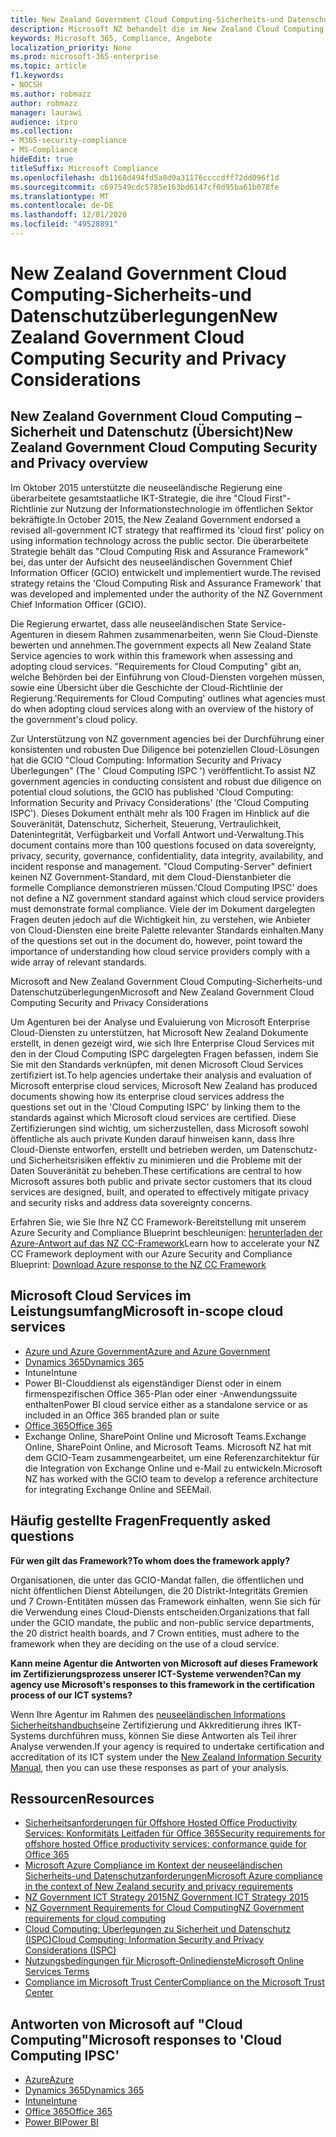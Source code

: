 ```yaml
---
title: New Zealand Government Cloud Computing-Sicherheits-und Datenschutzüberlegungen
description: Microsoft NZ behandelt die im New Zealand Cloud Computing Framework veröffentlichten Fragen.
keywords: Microsoft 365, Compliance, Angebote
localization_priority: None
ms.prod: microsoft-365-enterprise
ms.topic: article
f1.keywords:
- NOCSH
ms.author: robmazz
author: robmazz
manager: laurawi
audience: itpro
ms.collection:
- M365-security-compliance
- MS-Compliance
hideEdit: true
titleSuffix: Microsoft Compliance
ms.openlocfilehash: db1168d494fd5a8d0a31176ccccdff72dd096f1d
ms.sourcegitcommit: c697549cdc5785e163bd6147cf0d95ba61b078fe
ms.translationtype: MT
ms.contentlocale: de-DE
ms.lasthandoff: 12/01/2020
ms.locfileid: "49528891"
---
```

# <a name="new-zealand-government-cloud-computing-security-and-privacy-considerations"></a><span data-ttu-id="78cd2-104">New Zealand Government Cloud Computing-Sicherheits-und Datenschutzüberlegungen</span><span class="sxs-lookup"><span data-stu-id="78cd2-104">New Zealand Government Cloud Computing Security and Privacy Considerations</span></span>

## <a name="new-zealand-government-cloud-computing-security-and-privacy-overview"></a><span data-ttu-id="78cd2-105">New Zealand Government Cloud Computing – Sicherheit und Datenschutz (Übersicht)</span><span class="sxs-lookup"><span data-stu-id="78cd2-105">New Zealand Government Cloud Computing Security and Privacy overview</span></span>

<span data-ttu-id="78cd2-106">Im Oktober 2015 unterstützte die neuseeländische Regierung eine überarbeitete gesamtstaatliche IKT-Strategie, die ihre "Cloud First"-Richtlinie zur Nutzung der Informationstechnologie im öffentlichen Sektor bekräftigte.</span><span class="sxs-lookup"><span data-stu-id="78cd2-106">In October 2015, the New Zealand Government endorsed a revised all-government ICT strategy that reaffirmed its 'cloud first' policy on using information technology across the public sector.</span></span> <span data-ttu-id="78cd2-107">Die überarbeitete Strategie behält das "Cloud Computing Risk and Assurance Framework" bei, das unter der Aufsicht des neuseeländischen Government Chief Information Officer (GCIO) entwickelt und implementiert wurde.</span><span class="sxs-lookup"><span data-stu-id="78cd2-107">The revised strategy retains the 'Cloud Computing Risk and Assurance Framework' that was developed and implemented under the authority of the NZ Government Chief Information Officer (GCIO).</span></span>

<span data-ttu-id="78cd2-108">Die Regierung erwartet, dass alle neuseeländischen State Service-Agenturen in diesem Rahmen zusammenarbeiten, wenn Sie Cloud-Dienste bewerten und annehmen.</span><span class="sxs-lookup"><span data-stu-id="78cd2-108">The government expects all New Zealand State Service agencies to work within this framework when assessing and adopting cloud services.</span></span> <span data-ttu-id="78cd2-109">"Requirements for Cloud Computing" gibt an, welche Behörden bei der Einführung von Cloud-Diensten vorgehen müssen, sowie eine Übersicht über die Geschichte der Cloud-Richtlinie der Regierung.</span><span class="sxs-lookup"><span data-stu-id="78cd2-109">'Requirements for Cloud Computing' outlines what agencies must do when adopting cloud services along with an overview of the history of the government's cloud policy.</span></span>

<span data-ttu-id="78cd2-110">Zur Unterstützung von NZ government agencies bei der Durchführung einer konsistenten und robusten Due Diligence bei potenziellen Cloud-Lösungen hat die GCIO "Cloud Computing: Information Security and Privacy Überlegungen" (The ' Cloud Computing ISPC ') veröffentlicht.</span><span class="sxs-lookup"><span data-stu-id="78cd2-110">To assist NZ government agencies in conducting consistent and robust due diligence on potential cloud solutions, the GCIO has published 'Cloud Computing: Information Security and Privacy Considerations' (the 'Cloud Computing ISPC').</span></span> <span data-ttu-id="78cd2-111">Dieses Dokument enthält mehr als 100 Fragen im Hinblick auf die Souveränität, Datenschutz, Sicherheit, Steuerung, Vertraulichkeit, Datenintegrität, Verfügbarkeit und Vorfall Antwort und-Verwaltung.</span><span class="sxs-lookup"><span data-stu-id="78cd2-111">This document contains more than 100 questions focused on data sovereignty, privacy, security, governance, confidentiality, data integrity, availability, and incident response and management.</span></span> <span data-ttu-id="78cd2-112">"Cloud Computing-Server" definiert keinen NZ Government-Standard, mit dem Cloud-Dienstanbieter die formelle Compliance demonstrieren müssen.</span><span class="sxs-lookup"><span data-stu-id="78cd2-112">'Cloud Computing IPSC' does not define a NZ government standard against which cloud service providers must demonstrate formal compliance.</span></span> <span data-ttu-id="78cd2-113">Viele der im Dokument dargelegten Fragen deuten jedoch auf die Wichtigkeit hin, zu verstehen, wie Anbieter von Cloud-Diensten eine breite Palette relevanter Standards einhalten.</span><span class="sxs-lookup"><span data-stu-id="78cd2-113">Many of the questions set out in the document do, however, point toward the importance of understanding how cloud service providers comply with a wide array of relevant standards.</span></span>

<span data-ttu-id="78cd2-114">Microsoft and New Zealand Government Cloud Computing-Sicherheits-und Datenschutzüberlegungen</span><span class="sxs-lookup"><span data-stu-id="78cd2-114">Microsoft and New Zealand Government Cloud Computing Security and Privacy Considerations</span></span>

<span data-ttu-id="78cd2-115">Um Agenturen bei der Analyse und Evaluierung von Microsoft Enterprise Cloud-Diensten zu unterstützen, hat Microsoft New Zealand Dokumente erstellt, in denen gezeigt wird, wie sich Ihre Enterprise Cloud Services mit den in der Cloud Computing ISPC dargelegten Fragen befassen, indem Sie Sie mit den Standards verknüpfen, mit denen Microsoft Cloud Services zertifiziert ist.</span><span class="sxs-lookup"><span data-stu-id="78cd2-115">To help agencies undertake their analysis and evaluation of Microsoft enterprise cloud services, Microsoft New Zealand has produced documents showing how its enterprise cloud services address the questions set out in the 'Cloud Computing ISPC' by linking them to the standards against which Microsoft cloud services are certified.</span></span> <span data-ttu-id="78cd2-116">Diese Zertifizierungen sind wichtig, um sicherzustellen, dass Microsoft sowohl öffentliche als auch private Kunden darauf hinweisen kann, dass Ihre Cloud-Dienste entworfen, erstellt und betrieben werden, um Datenschutz-und Sicherheitsrisiken effektiv zu minimieren und die Probleme mit der Daten Souveränität zu beheben.</span><span class="sxs-lookup"><span data-stu-id="78cd2-116">These certifications are central to how Microsoft assures both public and private sector customers that its cloud services are designed, built, and operated to effectively mitigate privacy and security risks and address data sovereignty concerns.</span></span>

<span data-ttu-id="78cd2-117">Erfahren Sie, wie Sie Ihre NZ CC Framework-Bereitstellung mit unserem Azure Security and Compliance Blueprint beschleunigen: [herunterladen der Azure-Antwort auf das NZ CC-Framework](https://gallery.technet.microsoft.com/Response-to-GCIO-Cloud-e117bbb9)</span><span class="sxs-lookup"><span data-stu-id="78cd2-117">Learn how to accelerate your NZ CC Framework deployment with our Azure Security and Compliance Blueprint: [Download Azure response to the NZ CC Framework](https://gallery.technet.microsoft.com/Response-to-GCIO-Cloud-e117bbb9)</span></span>

## <a name="microsoft-in-scope-cloud-services"></a><span data-ttu-id="78cd2-118">Microsoft Cloud Services im Leistungsumfang</span><span class="sxs-lookup"><span data-stu-id="78cd2-118">Microsoft in-scope cloud services</span></span>

- [<span data-ttu-id="78cd2-119">Azure und Azure Government</span><span class="sxs-lookup"><span data-stu-id="78cd2-119">Azure and Azure Government</span></span>](https://aka.ms/AzureCompliance)
- [<span data-ttu-id="78cd2-120">Dynamics 365</span><span class="sxs-lookup"><span data-stu-id="78cd2-120">Dynamics 365</span></span>](https://aka.ms/d365-compliance-list)
- <span data-ttu-id="78cd2-121">Intune</span><span class="sxs-lookup"><span data-stu-id="78cd2-121">Intune</span></span>
- <span data-ttu-id="78cd2-122">Power BI-Clouddienst als eigenständiger Dienst oder in einem firmenspezifischen Office 365-Plan oder einer -Anwendungssuite enthalten</span><span class="sxs-lookup"><span data-stu-id="78cd2-122">Power BI cloud service either as a standalone service or as included in an Office 365 branded plan or suite</span></span>
- [<span data-ttu-id="78cd2-123">Office 365</span><span class="sxs-lookup"><span data-stu-id="78cd2-123">Office 365</span></span>](https://go.microsoft.com/fwlink/p/?LinkID=2077751)
- <span data-ttu-id="78cd2-124">Exchange Online, SharePoint Online und Microsoft Teams.</span><span class="sxs-lookup"><span data-stu-id="78cd2-124">Exchange Online, SharePoint Online, and Microsoft Teams.</span></span> <span data-ttu-id="78cd2-125">Microsoft NZ hat mit dem GCIO-Team zusammengearbeitet, um eine Referenzarchitektur für die Integration von Exchange Online und e-Mail zu entwickeln.</span><span class="sxs-lookup"><span data-stu-id="78cd2-125">Microsoft NZ has worked with the GCIO team to develop a reference architecture for integrating Exchange Online and SEEMail.</span></span>

## <a name="frequently-asked-questions"></a><span data-ttu-id="78cd2-126">Häufig gestellte Fragen</span><span class="sxs-lookup"><span data-stu-id="78cd2-126">Frequently asked questions</span></span>

<span data-ttu-id="78cd2-127">**Für wen gilt das Framework?**</span><span class="sxs-lookup"><span data-stu-id="78cd2-127">**To whom does the framework apply?**</span></span>

<span data-ttu-id="78cd2-128">Organisationen, die unter das GCIO-Mandat fallen, die öffentlichen und nicht öffentlichen Dienst Abteilungen, die 20 Distrikt-Integritäts Gremien und 7 Crown-Entitäten müssen das Framework einhalten, wenn Sie sich für die Verwendung eines Cloud-Diensts entscheiden.</span><span class="sxs-lookup"><span data-stu-id="78cd2-128">Organizations that fall under the GCIO mandate, the public and non-public service departments, the 20 district health boards, and 7 Crown entities, must adhere to the framework when they are deciding on the use of a cloud service.</span></span>

<span data-ttu-id="78cd2-129">**Kann meine Agentur die Antworten von Microsoft auf dieses Framework im Zertifizierungsprozess unserer ICT-Systeme verwenden?**</span><span class="sxs-lookup"><span data-stu-id="78cd2-129">**Can my agency use Microsoft's responses to this framework in the certification process of our ICT systems?**</span></span>

<span data-ttu-id="78cd2-130">Wenn Ihre Agentur im Rahmen des [neuseeländischen Informations Sicherheitshandbuchs](https://go.microsoft.com/fwlink/p/?linkid=2099496)eine Zertifizierung und Akkreditierung ihres IKT-Systems durchführen muss, können Sie diese Antworten als Teil ihrer Analyse verwenden.</span><span class="sxs-lookup"><span data-stu-id="78cd2-130">If your agency is required to undertake certification and accreditation of its ICT system under the [New Zealand Information Security Manual](https://go.microsoft.com/fwlink/p/?linkid=2099496), then you can use these responses as part of your analysis.</span></span>

## <a name="resources"></a><span data-ttu-id="78cd2-131">Ressourcen</span><span class="sxs-lookup"><span data-stu-id="78cd2-131">Resources</span></span>

- [<span data-ttu-id="78cd2-132">Sicherheitsanforderungen für Offshore Hosted Office Productivity Services: Konformitäts Leitfaden für Office 365</span><span class="sxs-lookup"><span data-stu-id="78cd2-132">Security requirements for offshore hosted Office productivity services: conformance guide for Office 365</span></span>](https://aka.ms/o365-gcio-conformance-guidance)
- [<span data-ttu-id="78cd2-133">Microsoft Azure Compliance im Kontext der neuseeländischen Sicherheits-und Datenschutzanforderungen</span><span class="sxs-lookup"><span data-stu-id="78cd2-133">Microsoft Azure compliance in the context of New Zealand security and privacy requirements</span></span>](https://aka.ms/azurecompliancenewzealand)
- [<span data-ttu-id="78cd2-134">NZ Government ICT Strategy 2015</span><span class="sxs-lookup"><span data-stu-id="78cd2-134">NZ Government ICT Strategy 2015</span></span>](https://www.ict.govt.nz/strategy-and-action-plan/strategy/)
- [<span data-ttu-id="78cd2-135">NZ Government Requirements for Cloud Computing</span><span class="sxs-lookup"><span data-stu-id="78cd2-135">NZ Government requirements for cloud computing</span></span>](https://aka.ms/NZ-Cloud-Requirements)
- [<span data-ttu-id="78cd2-136">Cloud Computing: Überlegungen zu Sicherheit und Datenschutz (ISPC)</span><span class="sxs-lookup"><span data-stu-id="78cd2-136">Cloud Computing: Information Security and Privacy Considerations (ISPC)</span></span>](https://www.digital.govt.nz/standards-and-guidance/technology-and-architecture/cloud-services/)
- [<span data-ttu-id="78cd2-137">Nutzungsbedingungen für Microsoft-Onlinedienste</span><span class="sxs-lookup"><span data-stu-id="78cd2-137">Microsoft Online Services Terms</span></span>](https://aka.ms/Online-Services-Terms)
- [<span data-ttu-id="78cd2-138">Compliance im Microsoft Trust Center</span><span class="sxs-lookup"><span data-stu-id="78cd2-138">Compliance on the Microsoft Trust Center</span></span>](https://www.microsoft.com/trust-center/compliance/compliance-overview)

## <a name="microsoft-responses-to-cloud-computing-ipsc"></a><span data-ttu-id="78cd2-139">Antworten von Microsoft auf "Cloud Computing"</span><span class="sxs-lookup"><span data-stu-id="78cd2-139">Microsoft responses to 'Cloud Computing IPSC'</span></span>

- [<span data-ttu-id="78cd2-140">Azure</span><span class="sxs-lookup"><span data-stu-id="78cd2-140">Azure</span></span>](https://aka.ms/Azure-NZ-response)
- [<span data-ttu-id="78cd2-141">Dynamics 365</span><span class="sxs-lookup"><span data-stu-id="78cd2-141">Dynamics 365</span></span>](https://aka.ms/d365-nz-response)
- [<span data-ttu-id="78cd2-142">Intune</span><span class="sxs-lookup"><span data-stu-id="78cd2-142">Intune</span></span>](https://aka.ms/Intune-NZ-response)
- [<span data-ttu-id="78cd2-143">Office 365</span><span class="sxs-lookup"><span data-stu-id="78cd2-143">Office 365</span></span>](https://aka.ms/O365-NZ-Response)
- [<span data-ttu-id="78cd2-144">Power BI</span><span class="sxs-lookup"><span data-stu-id="78cd2-144">Power BI</span></span>](https://download.microsoft.com/download/5/1/7/51726B9B-2E76-49C4-9D4F-A36BF025CB93/Response-to-GCIO-105-questions-Power-BI.pdf)
